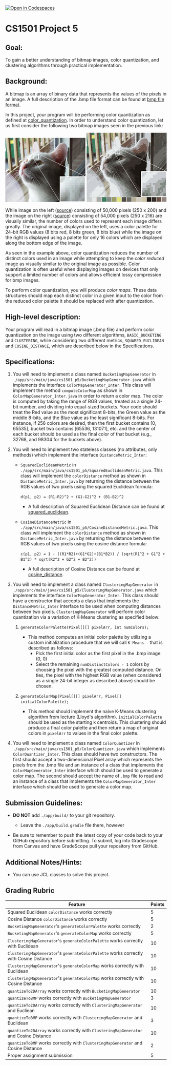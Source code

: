 [![Open in Codespaces](https://classroom.github.com/assets/launch-codespace-7f7980b617ed060a017424585567c406b6ee15c891e84e1186181d67ecf80aa0.svg)](https://classroom.github.com/open-in-codespaces?assignment_repo_id=10812521)
# CS1501 Project 5

## Goal:

To gain a better understanding of bitmap images, color quantization, and clustering algorithms through practical
implementation.

## Background:

A bitmap is an array of binary
data that represents the values of the pixels in an image. A full description of the .bmp file format can be found
at [bmp file format](https://en.wikipedia.org/wiki/BMP_file_format).

In this project, your program will be performing color quantization as defined
at [color_quantization](https://en.wikipedia.org/wiki/Color_quantization). In order to understand color quantization,
let us first consider the following two bitmap images seen in the previous link:

![Original photo using 24-bit RGB values](imgs/Dithering_example_undithered.png "Original Photo") ![Reduced photo with 16 colors](imgs/Dithering_example_undithered_16color_palette.png "Reduced Photo")

While image on the left ([source](https://commons.wikimedia.org/wiki/File:Dithering_example_undithered.png)) consisting
of 50,000 pixels (250 x 200) and the image on the
right ([source](https://en.wikipedia.org/wiki/File:Dithering_example_undithered_16color_palette.png)) consisting of
54,000 pixels (250 x 216) are visually similar, the number of colors used to represent
each image differs greatly. The original image, displayed on the left, uses a color palette for 24-bit RGB values (8
bits
red, 8 bits green, 8 bits blue) while the image on the right is displayed using a palette for only 16 colors which are
displayed along the bottom edge of the image.

As seen in the example above, color quantization reduces the number of distinct colors used in an image while attempting to keep
the *color reduced* image as visually similar to the original image as possible. Color quantization is often
useful when displaying images on devices that only support a limited number of colors and allows efficient lossy
compression for bmp images.

To perform color quantization, you will produce *color maps*. These data structures should map each distinct color in
a given input to the color from the reduced color palette it should be replaced with after quantization.

## High-level description:

Your program will read in a bitmap image (.bmp file) and perform color quantization on the image using two different
algorithms, `BASIC_BUCKETING` and `CLUSTERING`, while considering two different metrics, `SQUARED_EUCLIDEAN` and `COSINE_DISTANCE`,
which are described below in the Specifications.

## Specifications:

1. You will need to implement a class named `BucketingMapGenerator`
   in `./app/src/main/java/cs1501_p5/BucketingMapGenerator.java` which implements the
   interface `ColorMapGenerator_Inter`. This class will implement the method `computeColorMap` as shown
   in `ColorMapGenerator_Inter.java` in order to return a color map. The color is computed by taking the range of RGB values, treated as a single
   24-bit number, and
   dividing into equal-sized buckets. Your code should treat the Red value as the most significant 8-bits, the Green value 
   as the middle 8-bits, and the Blue value as the least significant 8-bits. For instance, if 256 colors are desired, then the first
   bucket contains [0, 65535], bucket two contains [65536, 131071], etc. and the center of each bucket should be used as
   the final color of that bucket (e.g., 32768, and 98304 for the buckets above).

1. You will need to implement two stateless classes (no attributes, only methods) which implement the interface `DistanceMetric_Inter`:
    * `SquaredEuclideanMetric` in `./app/src/main/java/cs1501_p5/SquaredEuclideanMetric.java`. This class will implement
      the `colorDistance` method as shown in `DistanceMetric_Inter.java` by returning the distance between the RGB
      values of two pixels using the squared
      Euclidean formula:

      `d(p1, p2) = (R1-R2)^2 + (G1-G2)^2 + (B1-B2)^2`
        * A full description of Squared Euclidean Distance can be found
          at [squared_euclidean](https://en.wikipedia.org/wiki/Euclidean_distance#Squared_Euclidean_distance).

    * `CosineDistanceMetric` in `./app/src/main/java/cs1501_p5/CosineDistanceMetric.java`. This class will implement
      the `colorDistance` method as shown in `DistanceMetric_Inter.java` by returning the distance between the RGB
      values of two pixels using the cosine
      distance formula:

      `c(p1, p2) = 1 - ((R1*R2)+(G1*G2)+(B1*B2)) / (sqrt(R1^2 + G1^2 + B1^2) * sqrt(R2^2 + G2^2 + B2^2))`
        * A full description of Cosine Distance can be found
          at [cosine_distance](https://en.wikipedia.org/wiki/Cosine_similarity#Cosine_Distance).

1. You will need to implement a class named `ClusteringMapGenerator`
   in `./app/src/main/java/cs1501_p5/ClusteringMapGenerator.java` which implements the
   interface `ColorMapGenerator_Inter`. This class should have a constructor that accepts a class that implements
   the `DistanceMetric_Inter` interface to be used when computing distances between two pixels. `ClusteringMapGenerator` will perform
   color quantization via a variation of K-Means clustering as specified below:

    1. `generateColorPalette(Pixel[][] pixelArr, int numColors);`
        * This method computes an initial color palette by utilizing a custom initialization procedure that we will call `K-Means--`
          that is described as follows:
            * Pick the first initial color as the first pixel in the .bmp image: (0, 0)
            * Select the remaining `numDistinctColors - 1` colors by choosing the pixel with the greatest computed distance. On
              ties, the pixel with the highest RGB value (when considered as a single 24-bit integer as described above) should be chosen.

    1. `generateColorMap(Pixel[][] pixelArr, Pixel[] initialColorPalette);`
		* This method should implement the naive K-Means clustering algorithm from lecture (Lloyd's algorithm).
		  `initialColorPalette` should be used as the starting k centroids.
		  This clustering should produce a final color palette and then return 
		  a map of original colors in `pixelArr` to values in the final color palette.

1. You will need to implement a class named `ColorQuantizer` in
   `./app/src/main/java/cs1501_p5/ColorQuantizer.java` which implements
   `ColorQuantizer_Inter`. This class should have two constructors. The first
   should accept a two-dimensional Pixel array which represents the pixels from
   the .bmp file and an instance of a class that implements the
   `ColorMapGenerator_Inter` interface which should be used to generate a
   color map. The second should accept the name of `.bmp` file to read and an
   instance of a class that implements the `ColorMapGenerator_Inter`
   interface which should be used to generate a color map.

## Submission Guidelines:

* **DO NOT** add `./app/build/` to your git repository.
    * Leave the `./app/build.gradle` file there, however

* Be sure to remember to push the latest copy of your code back to your GitHub
  repository before submitting. To submit, log into Gradescope from Canvas and have GradeScope pull your repository from
  GitHub.

## Additional Notes/Hints:

* You can use JCL classes to solve this project.

## Grading Rubric

| Feature                                                                                | Points 
|----------------------------------------------------------------------------------------|--------
| Squared Euclidean `colorDistance` works correctly                                      | 5
| Cosine Distance `colorDistance` works correctly                                        | 5
| `BucketingMapGenerator`'s `generateColorPalette` works correctly                       | 2
| `BucketingMapGenerator`'s `generateColorMap` works correctly                           | 5
| `ClusteringMapGenerator`'s `generateColorPalette` works correctly with Euclidean       | 10
| `ClusteringMapGenerator`'s `generateColorPalette` works correctly with Cosine Distance | 10
| `ClusteringMapGenerator`'s `generateColorMap` works correctly with Euclidean           | 10
| `ClusteringMapGenerator`'s `generateColorMap` works correctly with Cosine Distance     | 10
| `quantizeTo2DArray` works correctly with `BucketingMapGenerator`                       | 10
| `quantizeToBMP` works correctly with `BucketingMapGenerator`                           | 3
| `quantizeTo2DArray` works correctly with `ClusteringMapGenerator` and Eucliean         | 10
| `quantizeToBMP` works correctly with `ClusteringMapGenerator` and Euclidean            | 3
| `quantizeTo2DArray` works correctly with `ClusteringMapGenerator` and Cosine Distance  | 10
| `quantizeToBMP` works correctly with `ClusteringMapGenerator` and Cosine Distance      | 2
| Proper assignment submission                                                           | 5
